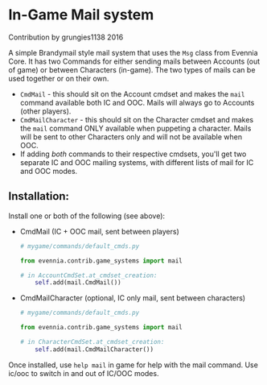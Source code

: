 # In-Game Mail system

Contribution by grungies1138 2016

A simple Brandymail style mail system that uses the `Msg` class from Evennia
Core. It has two Commands for either sending mails between Accounts (out of game)
or between Characters (in-game). The two types of mails can be used together or
on their own.

   - `CmdMail` - this should sit on the Account cmdset and makes the `mail` command
    available both IC and OOC. Mails will always go to Accounts (other players).
   - `CmdMailCharacter` - this should sit on the Character cmdset and makes the `mail`
    command ONLY available when puppeting a character. Mails will be sent to other
    Characters only and will not be available when OOC.
   - If adding *both* commands to their respective cmdsets, you'll get two separate
    IC and OOC mailing systems, with different lists of mail for IC and OOC modes.

## Installation:

Install one or both of the following (see above):

- CmdMail (IC + OOC mail, sent between players)

    ```python
    # mygame/commands/default_cmds.py

    from evennia.contrib.game_systems import mail

    # in AccountCmdSet.at_cmdset_creation:
        self.add(mail.CmdMail())
    ```
- CmdMailCharacter (optional, IC only mail, sent between characters)

    ```python
    # mygame/commands/default_cmds.py

    from evennia.contrib.game_systems import mail

    # in CharacterCmdSet.at_cmdset_creation:
        self.add(mail.CmdMailCharacter())
    ```
Once installed, use `help mail` in game for help with the mail command. Use
ic/ooc to switch in and out of IC/OOC modes.
